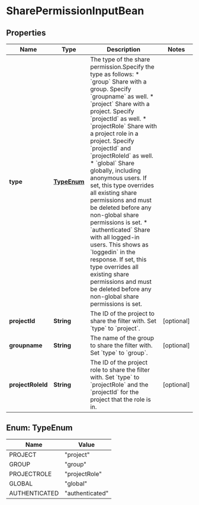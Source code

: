 # SharePermissionInputBean

## Properties
Name | Type | Description | Notes
------------ | ------------- | ------------- | -------------
**type** | [**TypeEnum**](#TypeEnum) | The type of the share permission.Specify the type as follows:   *  &#x60;group&#x60; Share with a group. Specify &#x60;groupname&#x60; as well.  *  &#x60;project&#x60; Share with a project. Specify &#x60;projectId&#x60; as well.  *  &#x60;projectRole&#x60; Share with a project role in a project. Specify &#x60;projectId&#x60; and &#x60;projectRoleId&#x60; as well.  *  &#x60;global&#x60; Share globally, including anonymous users. If set, this type overrides all existing share permissions and must be deleted before any non-global share permissions is set.  *  &#x60;authenticated&#x60; Share with all logged-in users. This shows as &#x60;loggedin&#x60; in the response. If set, this type overrides all existing share permissions and must be deleted before any non-global share permissions is set. | 
**projectId** | **String** | The ID of the project to share the filter with. Set &#x60;type&#x60; to &#x60;project&#x60;. |  [optional]
**groupname** | **String** | The name of the group to share the filter with. Set &#x60;type&#x60; to &#x60;group&#x60;. |  [optional]
**projectRoleId** | **String** | The ID of the project role to share the filter with. Set &#x60;type&#x60; to &#x60;projectRole&#x60; and the &#x60;projectId&#x60; for the project that the role is in. |  [optional]

<a name="TypeEnum"></a>
## Enum: TypeEnum
Name | Value
---- | -----
PROJECT | &quot;project&quot;
GROUP | &quot;group&quot;
PROJECTROLE | &quot;projectRole&quot;
GLOBAL | &quot;global&quot;
AUTHENTICATED | &quot;authenticated&quot;
